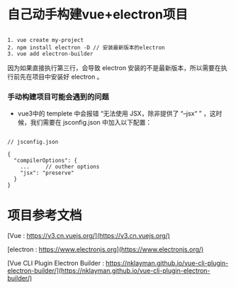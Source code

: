 # 自己动手构建vue+electron项目
```

1. vue create my-project
2. npm install electron -D // 安装最新版本的electron
3. vue add electron-builder

```
因为如果直接执行第三行，会导致 electron 安装的不是最新版本，所以需要在执行前先在项目中安装好 electron 。

### 手动构建项目可能会遇到的问题
- vue3中的 templete 中会报错 “无法使用 JSX，除非提供了 “–jsx“ ” ，这时候，我们需要在 jsconfig.json 中加入以下配置：
```

// jsconfig.json

{
  "compilerOptions": {
    ...     // outher options
    "jsx": "preserve"
  }
}

```

# 项目参考文档

[Vue : https://v3.cn.vuejs.org/](https://v3.cn.vuejs.org/)

[electron : https://www.electronjs.org](https://www.electronjs.org/)

[Vue CLI Plugin Electron Builder : https://nklayman.github.io/vue-cli-plugin-electron-builder/](https://nklayman.github.io/vue-cli-plugin-electron-builder/)